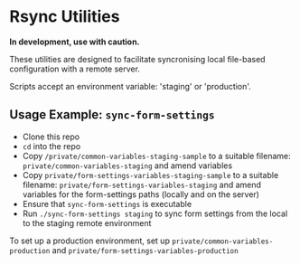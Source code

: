 Rsync Utilities
===============
**In development, use with caution.**

These utilities are designed to facilitate syncronising local file-based configuration with a remote server.

Scripts accept an environment variable: 'staging' or 'production'.

## Usage Example: `sync-form-settings`
- Clone this repo
- `cd` into the repo
- Copy `/private/common-variables-staging-sample` to a suitable filename: `private/common-variables-staging` and amend variables
- Copy `private/form-settings-variables-staging-sample` to a suitable filename: `private/form-settings-variables-staging` and amend variables for the form-settings paths (locally and on the server)
- Ensure that `sync-form-settings` is executable
- Run `./sync-form-settings staging` to sync form settings from the local to the staging remote environment

To set up a production environment, set up `private/common-variables-production`
 and `private/form-settings-variables-production`
